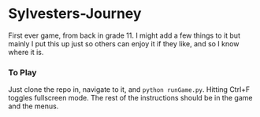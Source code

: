 # Sylvesters-Journey
First ever game, from back in grade 11. I might add a few things to it but mainly I
put this up just so others can enjoy it if they like, and so I know where it is.

### To Play
Just clone the repo in, navigate to it, and `python runGame.py`. Hitting
Ctrl+F toggles fullscreen mode. The rest of the instructions should be in the
game and the menus.
